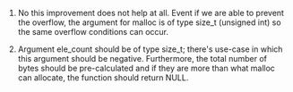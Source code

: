 1. No this improvement does not help at all. Event if we are able to prevent the overflow, the argument for malloc is of type size_t (unsigned int) so the same overflow conditions can occur.

2. Argument ele_count should be of type size_t; there's use-case in which this argument should be negative. Furthermore, the total number of bytes should be pre-calculated and if they are more than what malloc can allocate, the function should return NULL.
